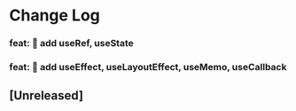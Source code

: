 # Change Log

### feat: 🚀 add useRef, useState
### feat: 🚀 add useEffect, useLayoutEffect, useMemo, useCallback

## [Unreleased]
